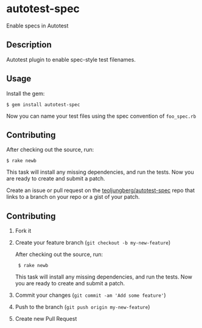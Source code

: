 autotest-spec
===============

Enable specs in Autotest

Description
-----------

Autotest plugin to enable spec-style test filenames.

Usage
-----

Install the gem:

    $ gem install autotest-spec

Now you can name your test files using the spec convention of `foo_spec.rb`

Contributing
------------

After checking out the source, run:

    $ rake newb

This task will install any missing dependencies, and run the tests.
Now you are ready to create and submit a patch.

Create an issue or pull request on the
[teoljungberg/autotest-spec](https://github.com/teoljungberg/autotest-spec) repo
that links to a branch on your repo or a gist of your patch.

## Contributing

1. Fork it
2. Create your feature branch (`git checkout -b my-new-feature`)

    After checking out the source, run:

        $ rake newb

    This task will install any missing dependencies, and run the tests.
    Now you are ready to create and submit a patch.

3. Commit your changes (`git commit -am 'Add some feature'`)
4. Push to the branch (`git push origin my-new-feature`)
5. Create new Pull Request
